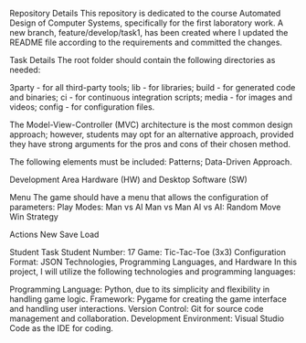 Repository Details
This repository is dedicated to the course Automated Design of Computer 
Systems, specifically for the first laboratory work. A new branch, 
feature/develop/task1, has been created where I updated the README file 
according to the requirements and committed the changes.

Task Details
The root folder should contain the following directories as needed:

3party - for all third-party tools;
lib - for libraries;
build - for generated code and binaries;
ci - for continuous integration scripts;
media - for images and videos;
config - for configuration files.

The Model-View-Controller (MVC) architecture is the most common design 
approach; however, students may opt for an alternative approach, provided 
they have strong arguments for the pros and cons of their chosen method.

The following elements must be included:
Patterns;
Data-Driven Approach.

Development Area
Hardware (HW) and Desktop Software (SW)

Menu
The game should have a menu that allows the configuration of parameters:
Play Modes:
Man vs AI
Man vs Man
AI vs AI:
Random Move
Win Strategy

Actions
New
Save
Load

Student Task
Student Number: 17
Game: Tic-Tac-Toe (3x3)
Configuration Format: JSON
Technologies, Programming Languages, and Hardware
In this project, I will utilize the following technologies and programming 
languages:

Programming Language: Python, due to its simplicity and flexibility in 
handling game logic.
Framework: Pygame for creating the game interface and handling user 
interactions.
Version Control: Git for source code management and collaboration.
Development Environment: Visual Studio Code as the IDE for coding.
